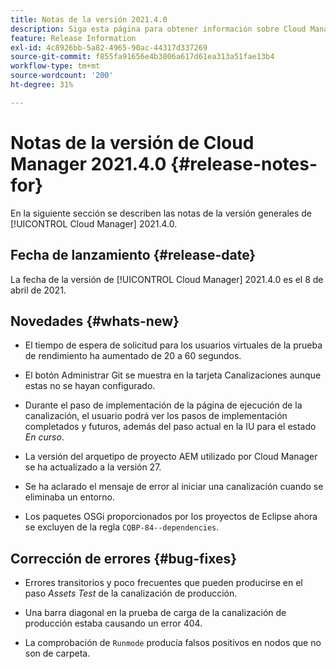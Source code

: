 ```yaml
---
title: Notas de la versión 2021.4.0
description: Siga esta página para obtener información sobre Cloud Manager 2021.4.0
feature: Release Information
exl-id: 4c8926bb-5a82-4965-90ac-44317d337269
source-git-commit: f855fa91656e4b3806a617d61ea313a51fae13b4
workflow-type: tm+mt
source-wordcount: '200'
ht-degree: 31%

---
```


# Notas de la versión de Cloud Manager 2021.4.0 {#release-notes-for}

En la siguiente sección se describen las notas de la versión generales de [!UICONTROL Cloud Manager] 2021.4.0.

## Fecha de lanzamiento {#release-date}

La fecha de la versión de [!UICONTROL Cloud Manager] 2021.4.0 es el 8 de abril de 2021.

## Novedades {#whats-new}

* El tiempo de espera de solicitud para los usuarios virtuales de la prueba de rendimiento ha aumentado de 20 a 60 segundos.

* El botón Administrar Git se muestra en la tarjeta Canalizaciones aunque estas no se hayan configurado.

* Durante el paso de implementación de la página de ejecución de la canalización, el usuario podrá ver los pasos de implementación completados y futuros, además del paso actual en la IU para el estado *En curso*.

* La versión del arquetipo de proyecto AEM utilizado por Cloud Manager se ha actualizado a la versión 27.

* Se ha aclarado el mensaje de error al iniciar una canalización cuando se eliminaba un entorno.

* Los paquetes OSGi proporcionados por los proyectos de Eclipse ahora se excluyen de la regla `CQBP-84--dependencies`.

## Corrección de errores {#bug-fixes}

* Errores transitorios y poco frecuentes que pueden producirse en el paso *Assets Test* de la canalización de producción.

* Una barra diagonal en la prueba de carga de la canalización de producción estaba causando un error 404.

* La comprobación de `Runmode` producía falsos positivos en nodos que no son de carpeta.
